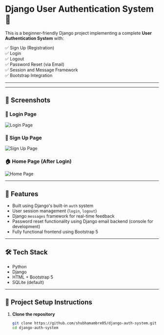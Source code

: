 # Django User Authentication System 🔐

This is a beginner-friendly Django project implementing a complete **User Authentication System** with:

✅ Sign Up (Registration)  
✅ Login  
✅ Logout  
✅ Password Reset (via Email)  
✅ Session and Message Framework  
✅ Bootstrap Integration

---

---

## 📸 Screenshots

### 🔐 Login Page
![Login Page](screenshots/login.png)

### 📝 Sign Up Page
![Sign Up Page](screenshots/signup.png)

### 🏠 Home Page (After Login)
![Home Page](screenshots/home.png)

---

## 🚀 Features

- Built using Django's built-in `auth` system
- User session management (`login`, `logout`)
- Django `messages` framework for real-time feedback
- Password reset functionality using Django email backend (console for development)
- Fully functional frontend using Bootstrap 5

---

## 🛠️ Tech Stack

- Python
- Django
- HTML + Bootstrap 5
- SQLite (default)

---

## 📁 Project Setup Instructions

1. **Clone the repository**
   ```bash
   git clone https://github.com/shubhamambre05/django-auth-system.git
   cd django-auth-system
